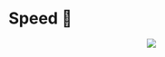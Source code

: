 # Speed 👋

<p align="center">
  <a href="https://go-skill-icons.vercel.app/">
    <img src="https://go-skill-icons.vercel.app/api/icons?i=python, rust, golang, cpp, cuda, pytorch, huggingface, tensorflow, scikitlearn, aws, gcp, git, docker, kubernetes, mongodb, postgresql, grpc, fastapi, fiber, echo, opencv, regex, spark, linux, ubuntu, postman, " />
  </a>
</p>
